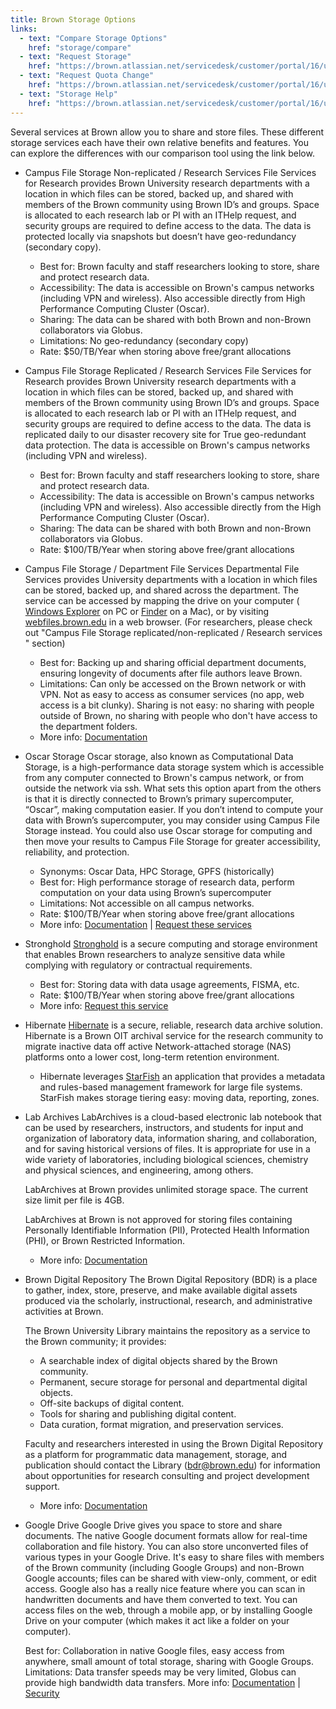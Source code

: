 ```yaml
---
title: Brown Storage Options
links: 
  - text: "Compare Storage Options"
    href: "storage/compare"
  - text: "Request Storage"
    href: "https://brown.atlassian.net/servicedesk/customer/portal/16/user/login?destination=portal%2F16%2Fgroup%2F55%2Fcreate%2F217"
  - text: "Request Quota Change"
    href: "https://brown.atlassian.net/servicedesk/customer/portal/16/user/login?destination=portal%2F16%2Fgroup%2F55%2Fcreate%2F262"
  - text: "Storage Help"
    href: "https://brown.atlassian.net/servicedesk/customer/portal/16/user/login?destination=portal%2F16%2Fgroup%2F55%2Fcreate%2F263"
---
```


Several services at Brown allow you to share and store files. These different storage services each have their own relative benefits and features. You can explore the differences with our comparison tool using the link below.

- Campus File Storage Non-replicated / Research Services
    File Services for Research provides Brown University research departments with a location in which files can be stored, backed up, and shared with members of the Brown community using Brown ID’s and groups. Space is allocated to each research lab or PI with an ITHelp request, and security groups are required to define access to the data. The data is protected locally via snapshots but doesn’t have geo-redundancy (secondary copy).
    - Best for: Brown faculty and staff researchers looking to store, share and protect research data.
    - Accessibility: The data is accessible on Brown's campus networks (including VPN and wireless). Also accessible directly from High Performance Computing Cluster (Oscar).
    - Sharing: The data can be shared with both Brown and non-Brown collaborators via Globus.
    - Limitations: No geo-redundancy (secondary copy)
    - Rate: $50/TB/Year when storing above free/grant allocations

- Campus File Storage Replicated / Research Services
    File Services for Research provides Brown University research departments with a location in which files can be stored, backed up, and shared with members of the Brown community using Brown ID’s and groups. Space is allocated to each research lab or PI with an ITHelp request, and security groups are required to define access to the data. The data is replicated daily to our disaster recovery site for True geo-redundant data protection. The data is accessible on Brown's campus networks (including VPN and wireless).
    - Best for: Brown faculty and staff researchers looking to store, share and protect research data.
    - Accessibility: The data is accessible on Brown's campus networks (including VPN and wireless). Also accessible directly from the High Performance Computing Cluster (Oscar).
    - Sharing: The data can be shared with both Brown and non-Brown collaborators via Globus.
    - Rate: $100/TB/Year when storing above free/grant allocations

- Campus File Storage / Department File Services
    Departmental File Services provides University departments with a location in which files can be stored, backed up, and shared across the department. The service can be accessed by mapping the drive on your computer ( [Windows Explorer](https://ithelp.brown.edu/kb/articles/connect-to-departmental-file-services-on-windows) on PC or [Finder](https://ithelp.brown.edu/kb/articles/connect-to-departmental-file-services-with-macos) on a Mac), or by visiting [webfiles.brown.edu](https://ithelp.brown.edu/kb/articles/deprecation-of-oit-s-webfiles-brown-edu-service) in a web browser. (For researchers, please check out "Campus File Storage replicated/non-replicated / Research services " section)
    - Best for: Backing up and sharing official department documents, ensuring longevity of documents after file authors leave Brown.
    - Limitations: Can only be accessed on the Brown network or with VPN. Not as easy to access as consumer services (no app, web access is a bit clunky).    Sharing is not easy: no sharing with people outside of Brown, no sharing with people who don't have access to the department folders.
    - More info: [Documentation](https://ithelp.brown.edu/kb/campus-file-storage)

- Oscar Storage
    Oscar storage, also known as Computational Data Storage, is a high-performance data storage system which is accessible from any computer connected to Brown's campus network, or from outside the network via ssh. What sets this option apart from the others is that it is directly connected to Brown’s primary supercomputer, “Oscar”, making computation easier. If you don’t intend to compute your data with Brown’s supercomputer, you may consider using Campus File Storage instead. You could also use Oscar storage for computing and then move your results to Campus File Storage for greater accessibility, reliability, and protection.
    - Synonyms: Oscar Data, HPC Storage, GPFS (historically)
    - Best for: High performance storage of research data, perform computation on your data using Brown’s supercomputer
    - Limitations: Not accessible on all campus networks.
    - Rate: $100/TB/Year when storing above free/grant allocations
    - More info: [Documentation](https://ccv.brown.edu/services/oscar) | [Request these services](https://sso.brown.edu/idp/profile/SAML2/Redirect/SSO?execution=e1s1)

- Stronghold
    [Stronghold](https://it.brown.edu/services/stronghold-research-environment-data-compliance) is a secure computing and storage environment that enables Brown researchers to analyze sensitive data while complying with regulatory or contractual requirements.
    - Best for: Storing data with data usage agreements, FISMA, etc.
    - Rate: $100/TB/Year when storing above free/grant allocations
    - More info: [Request this service](https://brown.atlassian.net/servicedesk/customer/portal/22/user/login?destination=portal%2F22)

- Hibernate
    [Hibernate](https://docs.ccv.brown.edu/hibernate) is a secure, reliable, research data archive solution. Hibernate is a Brown OIT archival service for the research community to migrate inactive data off active Network-attached storage (NAS) platforms onto a lower cost, long-term retention environment.
    - Hibernate leverages [StarFish](https://docs.ccv.brown.edu/starfish) an application that provides a metadata and rules-based management framework for large file systems. StarFish makes storage tiering easy: moving data, reporting, zones.

- Lab Archives
    LabArchives is a cloud-based electronic lab notebook that can be used by researchers, instructors, and students for input and organization of laboratory data, information sharing, and collaboration, and for saving historical versions of files. It is appropriate for use in a wide variety of laboratories, including biological sciences, chemistry and physical sciences, and engineering, among others.

    LabArchives at Brown provides unlimited storage space. The current size limit per file is 4GB.

    LabArchives at Brown is not approved for storing files containing Personally Identifiable Information (PII), Protected Health Information (PHI), or Brown Restricted Information.

    - More info: [Documentation](https://library.brown.edu/info/labarchives/)

- Brown Digital Repository
    The Brown Digital Repository (BDR) is a place to gather, index, store, preserve, and make available digital assets produced via the scholarly, instructional, research, and administrative activities at Brown.

    The Brown University Library maintains the repository as a service to the Brown community; it provides:

    - A searchable index of digital objects shared by the Brown community.
    - Permanent, secure storage for personal and departmental digital objects.
    - Off-site backups of digital content.
    - Tools for sharing and publishing digital content.
    - Data curation, format migration, and preservation services.

    Faculty and researchers interested in using the Brown Digital Repository as a platform for programmatic data management, storage, and publication should contact the Library (bdr@brown.edu) for information about opportunities for research consulting and project development support.

    - More info: [Documentation](https://repository.library.brown.edu/studio/about/)

- Google Drive
    Google Drive gives you space to store and share documents. The native Google document formats allow for real-time collaboration and file history. You can also store unconverted files of various types in your Google Drive. It's easy to share files with members of the Brown community (including Google Groups) and non-Brown Google accounts; files can be shared with view-only, comment, or edit access. Google also has a really nice feature where you can scan in handwritten documents and have them converted to text. You can access files on the web, through a mobile app, or by installing Google Drive on your computer (which makes it act like a folder on your computer).

    Best for: Collaboration in native Google files, easy access from anywhere, small amount of total storage, sharing with Google Groups.
    Limitations: Data transfer speeds may be very limited, Globus can provide high bandwidth data transfers.
    More info: [Documentation](https://ithelp.brown.edu/kb/google-drive) | [Security](https://storage.googleapis.com/gfw-touched-accounts-pdfs/google-cloud-security-and-compliance-whitepaper.pdf)